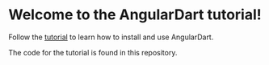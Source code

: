 Welcome to the AngularDart tutorial!
=====================

Follow the [tutorial][tut] to learn how to install and use
AngularDart.

The code for the tutorial is found in this repository.

[tut]: https://github.com/angular/angular.dart.tutorial/wiki
